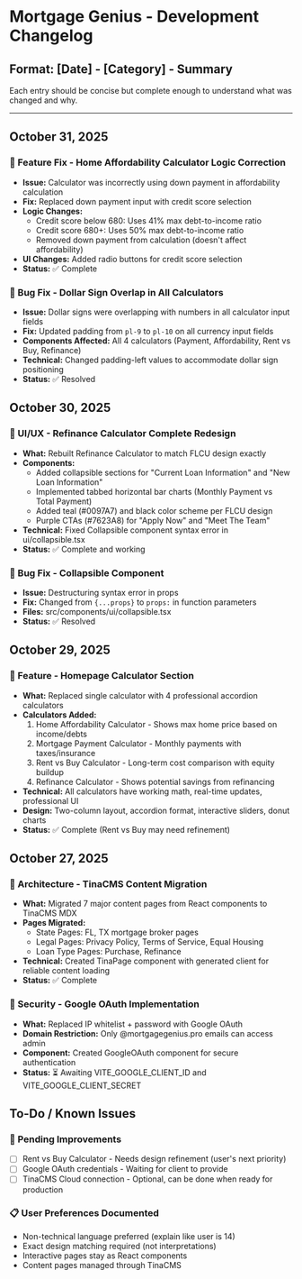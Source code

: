 # Mortgage Genius - Development Changelog

## Format: [Date] - [Category] - Summary
Each entry should be concise but complete enough to understand what was changed and why.

---

## October 31, 2025

### 🧮 Feature Fix - Home Affordability Calculator Logic Correction
- **Issue:** Calculator was incorrectly using down payment in affordability calculation
- **Fix:** Replaced down payment input with credit score selection
- **Logic Changes:**
  - Credit score below 680: Uses 41% max debt-to-income ratio
  - Credit score 680+: Uses 50% max debt-to-income ratio
  - Removed down payment from calculation (doesn't affect affordability)
- **UI Changes:** Added radio buttons for credit score selection
- **Status:** ✅ Complete

### 🐛 Bug Fix - Dollar Sign Overlap in All Calculators
- **Issue:** Dollar signs were overlapping with numbers in all calculator input fields
- **Fix:** Updated padding from `pl-9` to `pl-10` on all currency input fields
- **Components Affected:** All 4 calculators (Payment, Affordability, Rent vs Buy, Refinance)
- **Technical:** Changed padding-left values to accommodate dollar sign positioning
- **Status:** ✅ Resolved

## October 30, 2025

### 🎨 UI/UX - Refinance Calculator Complete Redesign
- **What:** Rebuilt Refinance Calculator to match FLCU design exactly
- **Components:** 
  - Added collapsible sections for "Current Loan Information" and "New Loan Information"
  - Implemented tabbed horizontal bar charts (Monthly Payment vs Total Payment)
  - Added teal (#0097A7) and black color scheme per FLCU design
  - Purple CTAs (#7623A8) for "Apply Now" and "Meet The Team"
- **Technical:** Fixed Collapsible component syntax error in ui/collapsible.tsx
- **Status:** ✅ Complete and working

### 🐛 Bug Fix - Collapsible Component
- **Issue:** Destructuring syntax error in props
- **Fix:** Changed from `{...props}` to `props:` in function parameters
- **Files:** src/components/ui/collapsible.tsx
- **Status:** ✅ Resolved

## October 29, 2025

### 🧮 Feature - Homepage Calculator Section
- **What:** Replaced single calculator with 4 professional accordion calculators
- **Calculators Added:**
  1. Home Affordability Calculator - Shows max home price based on income/debts
  2. Mortgage Payment Calculator - Monthly payments with taxes/insurance
  3. Rent vs Buy Calculator - Long-term cost comparison with equity buildup
  4. Refinance Calculator - Shows potential savings from refinancing
- **Technical:** All calculators have working math, real-time updates, professional UI
- **Design:** Two-column layout, accordion format, interactive sliders, donut charts
- **Status:** ✅ Complete (Rent vs Buy may need refinement)

## October 27, 2025

### 📝 Architecture - TinaCMS Content Migration
- **What:** Migrated 7 major content pages from React components to TinaCMS MDX
- **Pages Migrated:**
  - State Pages: FL, TX mortgage broker pages
  - Legal Pages: Privacy Policy, Terms of Service, Equal Housing
  - Loan Type Pages: Purchase, Refinance
- **Technical:** Created TinaPage component with generated client for reliable content loading
- **Status:** ✅ Complete

### 🔐 Security - Google OAuth Implementation
- **What:** Replaced IP whitelist + password with Google OAuth
- **Domain Restriction:** Only @mortgagegenius.pro emails can access admin
- **Component:** Created GoogleOAuth component for secure authentication
- **Status:** ⏳ Awaiting VITE_GOOGLE_CLIENT_ID and VITE_GOOGLE_CLIENT_SECRET

## To-Do / Known Issues

### 🔧 Pending Improvements
- [ ] Rent vs Buy Calculator - Needs design refinement (user's next priority)
- [ ] Google OAuth credentials - Waiting for client to provide
- [ ] TinaCMS Cloud connection - Optional, can be done when ready for production

### 📋 User Preferences Documented
- Non-technical language preferred (explain like user is 14)
- Exact design matching required (not interpretations)
- Interactive pages stay as React components
- Content pages managed through TinaCMS